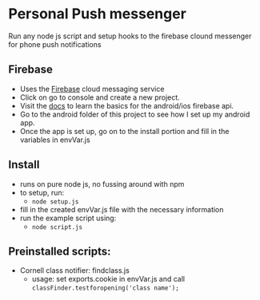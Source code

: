# Personal Push messenger
Run any node js script and setup hooks to the firebase clound messenger for phone push notifications

## Firebase
- Uses the [Firebase](https://firebase.google.com/) cloud messaging service
- Click on go to console and create a new project.
- Visit the [docs](https://firebase.google.com/docs/) to learn the basics for the android/ios firebase api.
- Go to the android folder of this project to see how I set up my android app.
- Once the app is set up, go on to the install portion and fill in the variables in envVar.js

## Install
- runs on pure node js, no fussing around with npm
- to setup, run:
  - `node setup.js`
- fill in the created envVar.js file with the necessary information
- run the example script using:
  - `node script.js`

## Preinstalled scripts:
- Cornell class notifier: findclass.js
  - usage: set exports.cookie in envVar.js and call `classFinder.testforopening('class name');`
